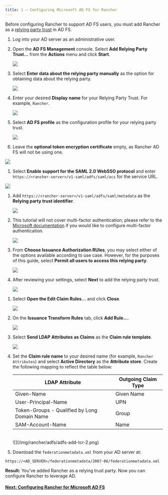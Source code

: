 ```yaml
---
title: 1 — Configuring Microsoft AD FS for Rancher
---
```


Before configuring Rancher to support AD FS users, you must add Rancher as a [relying party trust](https://docs.microsoft.com/en-us/windows-server/identity/ad-fs/technical-reference/understanding-key-ad-fs-concepts) in AD FS.

1. Log into your AD server as an administrative user.

1. Open the **AD FS Management** console. Select **Add Relying Party Trust...** from the **Actions** menu and click **Start**.

   ![](/img/rancher/adfs/adfs-overview.png)

1. Select **Enter data about the relying party manually** as the option for obtaining data about the relying party.

   ![](/img/rancher/adfs/adfs-add-rpt-2.png)

1. Enter your desired **Display name** for your Relying Party Trust. For example, `Rancher`.

   ![](/img/rancher/adfs/adfs-add-rpt-3.png)

1. Select **AD FS profile** as the configuration profile for your relying party trust.

   ![](/img/rancher/adfs/adfs-add-rpt-4.png)

1. Leave the **optional token encryption certificate** empty, as Rancher AD FS will not be using one.

![](/img/rancher/adfs/adfs-add-rpt-5.png)

1. Select **Enable support for the SAML 2.0 WebSSO protocol**
   and enter `https://<rancher-server>/v1-saml/adfs/saml/acs` for the service URL.

![](/img/rancher/adfs/adfs-add-rpt-6.png)

1. Add `https://<rancher-server>/v1-saml/adfs/saml/metadata` as the **Relying party trust identifier**.

   ![](/img/rancher/adfs/adfs-add-rpt-7.png)

1. This tutorial will not cover multi-factor authentication; please refer to the [Microsoft documentation](https://docs.microsoft.com/en-us/windows-server/identity/ad-fs/operations/configure-additional-authentication-methods-for-ad-fs) if you would like to configure multi-factor authentication.

   ![](/img/rancher/adfs/adfs-add-rpt-8.png)

1. From **Choose Issuance Authorization RUles**, you may select either of the options available according to use case. However, for the purposes of this guide, select **Permit all users to access this relying party**.

   ![](/img/rancher/adfs/adfs-add-rpt-9.png)

1. After reviewing your settings, select **Next** to add the relying party trust.

   ![](/img/rancher/adfs/adfs-add-rpt-10.png)

1) Select **Open the Edit Claim Rules...** and click **Close**.

   ![](/img/rancher/adfs/adfs-add-rpt-11.png)

1) On the **Issuance Transform Rules** tab, click **Add Rule...**.

   ![](/img/rancher/adfs/adfs-edit-cr.png)

1) Select **Send LDAP Attributes as Claims** as the **Claim rule template**.

   ![](/img/rancher/adfs/adfs-add-tcr-1.png)

1) Set the **Claim rule name** to your desired name (for example, `Rancher Attributes`) and select **Active Directory** as the **Attribute store**. Create the following mapping to reflect the table below:

   | LDAP Attribute                               | Outgoing Claim Type |
   | -------------------------------------------- | ------------------- |
   | Given-Name                                   | Given Name          |
   | User-Principal-Name                          | UPN                 |
   | Token-Groups - Qualified by Long Domain Name | Group               |
   | SAM-Account-Name                             | Name                |

   <br/>
   ![](/img/rancher/adfs/adfs-add-tcr-2.png)

1) Download the `federationmetadata.xml` from your AD server at:

```
https://<AD_SERVER>/federationmetadata/2007-06/federationmetadata.xml
```

**Result:** You've added Rancher as a relying trust party. Now you can configure Rancher to leverage AD.

#### [Next: Configuring Rancher for Microsoft AD FS](/docs/admin-settings/authentication/microsoft-adfs/rancher-adfs-setup/)
